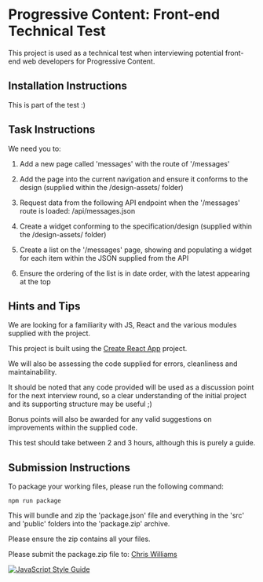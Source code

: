 # Progressive Content: Front-end Technical Test
This project is used as a technical test when interviewing potential front-end web developers for Progressive Content.

## Installation Instructions
This is part of the test :)

## Task Instructions
We need you to:

1. Add a new page called 'messages' with the route of '/messages'

2. Add the page into the current navigation and ensure it conforms to the design (supplied within the /design-assets/ folder)

3. Request data from the following API endpoint when the '/messages' route is loaded: /api/messages.json

4. Create a widget conforming to the specification/design (supplied within the /design-assets/ folder)

5. Create a list on the '/messages' page, showing and populating a widget for each item within the JSON supplied from the API

6. Ensure the ordering of the list is in date order, with the latest appearing at the top

## Hints and Tips
We are looking for a familiarity with JS, React and the various modules supplied with the project.

This project is built using the [Create React App](https://github.com/facebookincubator/create-react-app) project.

We will also be assessing the code supplied for errors, cleanliness and maintainability.

It should be noted that any code provided will be used as a discussion point for the next interview round, so a clear understanding of the initial project and its supporting structure may be useful ;)

Bonus points will also be awarded for any valid suggestions on improvements within the supplied code.

This test should take between 2 and 3 hours, although this is purely a guide.

## Submission Instructions
To package your working files, please run the following command:

```npm run package```

This will bundle and zip the 'package.json' file and everything in the 'src' and 'public' folders into the 'package.zip' archive.

Please ensure the zip contains all your files.

Please submit the package.zip file to: [Chris Williams](christopher.williams@progressivecontent.com)

[![JavaScript Style Guide](https://cdn.rawgit.com/standard/standard/master/badge.svg)](https://github.com/standard/standard)
